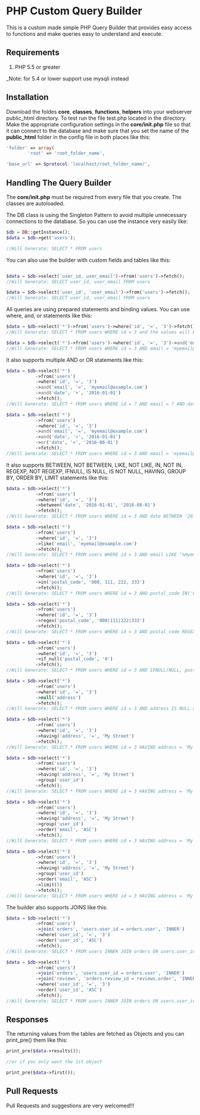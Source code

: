 # PHP Custom Query Builder

This is a custom made simple PHP Query Builder that provides
easy access to functions and make queries easy to understand and execute.

## Requirements

1. PHP 5.5 or greater

_Note: for 5.4 or lower support use mysqli instead

## Installation

Download the foldes **core**, **classes**, **functions**, **helpers** into your webserver public_html directory. To test run the file test.php located in the directory.
Make the appropriate configuration settings in the **core/init.php** file so that it can connect to the database and make sure that you set the name of the **public_html** 
folder in the config file in both places like this:

```php
'folder' => array(
        'root' => 'root_folder_name',

'base_url' => $protocol.'localhost/root_folder_name/',
```

## Handling The Query Builder

The **core/init.php** must be required from every file that you create. The classes are autoloaded.

The DB class is using the Singleton Pattern to avoid multiple unnecessary connections to the database. So you can use the instance very easily like:

```php
$db = DB::getInstance();
$data = $db->get('users');

//Will Generate: SELECT * FROM users
```
You can also use the builder with custom fields and tables like this:

```php

$data = $db->select('user_id, user_email')->from('users')->fetch();
//Will Generate: SELECT user_id, user_email FROM users

$data = $db->select('user_id', 'user_email')->from('users')->fetch();
//Will Generate: SELECT user_id, user_email FROM users
```
All queries are using prepared statements and binding values. You can use where, and, or statements like this:


```php
$data = $db->select('*')->from('users')->where('id', '=', '3')->fetch();
//Will Generate: SELECT * FROM users WHERE id = 3 and the values will be binded

$data = $db->select('*')->from('users')->where('id', '=', '3')->and('email', '=', 'myemail@example.com')->fetch();
//Will Generate: SELECT * FROM users WHERE id = 3 AND email = 'myemail@example.com' and the values will be binded
```

It also supports multiple AND or OR statements like this:

```php
$data = $db->select('*')
           ->from('users')
           ->where('id', '=', '3')
           ->and('email', '=', 'myemail@example.com')
           ->and('date', '>', '2016-01-01')
           ->fetch();
//Will Generate: SELECT * FROM users WHERE id = ? AND email = ? AND date > ? and the values will be binded

$data = $db->select('*')
           ->from('users')
           ->where('id', '=', '3')
           ->and('email', '=', 'myemail@example.com')
           ->and('date', '>', '2016-01-01')
           ->or('date', '<', '2016-08-01')
           ->fetch();
//Will Generate: SELECT * FROM users WHERE id = 3 AND email = 'myemail@example.com' AND date > '2016-01-01' OR date < '2016-08-01' and the values will be binded
```

It also supports BETWEEN, NOT BETWEEN, LIKE, NOT LIKE, IN, NOT IN, REGEXP, NOT REGEXP, IFNULL, IS NULL, IS NOT NULL, HAVING, GROUP BY, ORDER BY, LIMIT statements like this:

```php
$data = $db->select('*')
           ->from('users')
           ->where('id', '=', '3')
           ->between('date', '2016-01-01', '2016-08-01')
           ->fetch();
//Will Generate: SELECT * FROM users WHERE id = 3 AND date BETWEEN '2016-01-01' AND '2016-08-01' and the values will be binded

$data = $db->select('*')
           ->from('users')
           ->where('id', '=', '3')
           ->like('email', 'myemail@example.com')
           ->fetch();
//Will Generate: SELECT * FROM users WHERE id = 3 AND email LIKE '%myemail@example.com%'

$data = $db->select('*')
           ->from('users')
           ->where('id', '=', '3')
           ->in('postal_code', '000, 111, 222, 333')
           ->fetch();
//Will Generate: SELECT * FROM users WHERE id = 3 AND postal_code IN('000, 111, 222, 333') and the values will be binded

$data = $db->select('*')
           ->from('users')
           ->where('id', '=', '3')
           ->regex('postal_code', '000|111|222|333')
           ->fetch();
//Will Generate: SELECT * FROM users WHERE id = 3 AND postal_code REGEXP '000|111|222|333' and the values will be binded

$data = $db->select('*')
           ->from('users')
           ->where('id', '=', '3')
           ->if_null('postal_code', '0')
           ->fetch();
//Will Generate: SELECT * FROM users WHERE id = 3 AND IFNULL(NULL, postal_code = 0) and the values will be binded

$data = $db->select('*')
           ->from('users')
           ->where('id', '=', '3')
           ->null('address')
           ->fetch();
//Will Generate: SELECT * FROM users WHERE id = 3 AND address IS NULL and the values will be binded

$data = $db->select('*')
           ->from('users')
           ->where('id', '=', '3')
           ->having('address', '=', 'My Street')
           ->fetch();
//Will Generate: SELECT * FROM users WHERE id = 3 HAVING address = 'My Street' and the values will be binded

$data = $db->select('*')
           ->from('users')
           ->where('id', '=', '3')
           ->having('address', '=', 'My Street')
           ->group('user_id')
           ->fetch();
//Will Generate: SELECT * FROM users WHERE id = 3 HAVING address = 'My Street' GROUP BY user_id and the values will be binded

$data = $db->select('*')
           ->from('users')
           ->where('id', '=', '3')
           ->having('address', '=', 'My Street')
           ->group('user_id')
           ->order('email', 'ASC')
           ->fetch();
//Will Generate: SELECT * FROM users WHERE id = 3 HAVING address = 'My Street' GROUP BY user_id ORDER BY email ASC and the values will be binded

$data = $db->select('*')
           ->from('users')
           ->where('id', '=', '3')
           ->having('address', '=', 'My Street')
           ->group('user_id')
           ->order('email', 'ASC')
           ->limit(5)
           ->fetch();
//Will Generate: SELECT * FROM users WHERE id = 3 HAVING address = 'My Street' GROUP BY user_id ORDER BY email ASC LIMIT 5,0 and the values will be binded


```

The builder also supports JOINS like this:


```php
$data = $db->select('*')
           ->from('users')
           ->join('orders', 'users.user_id = orders.user', 'INNER')
           ->where('user_id', '=', '3')
           ->order('user_id', 'ASC')
           ->fetch();
//Will Generate: SELECT * FROM users INNER JOIN orders ON users.user_id = orders.user WHERE user_id = 3 ORDER BY user_id ASC and the values will be binded

$data = $db->select('*')
           ->from('users')
           ->join('orders', 'users.user_id = orders.user', 'INNER')
           ->join('reviews', 'orders.review_id = reviews.order', 'INNER')
           ->where('user_id', '=', '3')
           ->order('user_id', 'ASC')
           ->fetch();
//Will Generate: SELECT * FROM users INNER JOIN orders ON users.user_id = orders.user INNER JOIN reviews ON orders.review_id = reviews.order WHERE user_id = 3 ORDER BY user_id ASC and the values will be binded
```


## Responses

The returning values from the tables are fetched as Objects and you can print_pre() them like this:

```php
print_pre($data->results());

//or if you only want the 1st object

print_pre($data->first());
```


## Pull Requests

Pull Requests and suggestions are very welcomed!!!